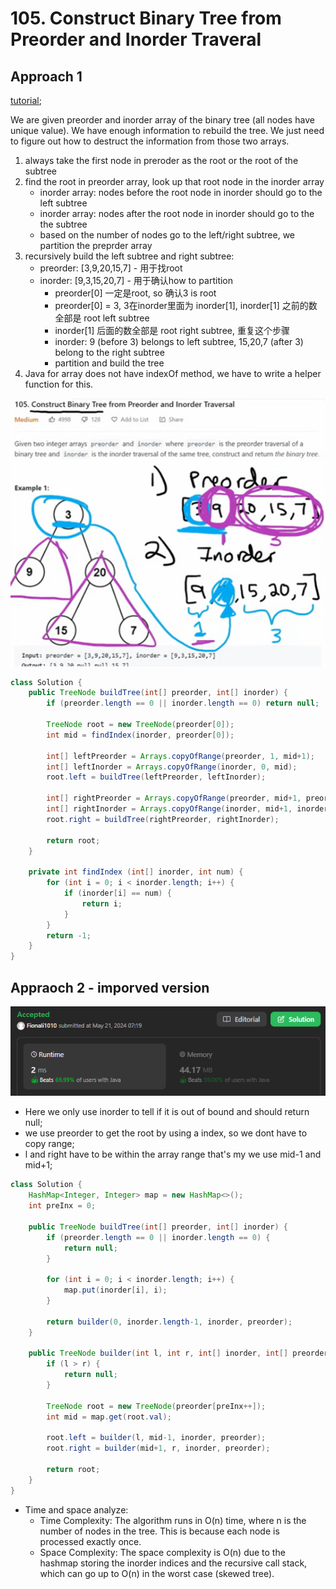 # 105. Construct Binary Tree from Preorder and Inorder Traveral

## Approach 1

[tutorial](https://www.youtube.com/watch?v=ihj4IQGZ2zc&t=263s);

We are given preorder and inorder array of the binary tree (all nodes have unique value). We have enough information to rebuild the tree. We just need to figure out how to destruct the information from those two arrays.

1. always take the first node in preroder as the root or the root of the subtree
2. find the root in preorder array, look up that root node in the inorder array
    - inorder array: nodes before the root node in inorder should go to the left subtree
    - inorder array: nodes after the root node in inorder should go to the the subtree
    - based on the number of nodes go to the left/right subtree, we partition the preprder array
3. recursively build the left subtree and right subtree:
    - preorder: [3,9,20,15,7] - 用于找root
    - inorder: [9,3,15,20,7] - 用于确认how to partition
        - preorder[0] 一定是root, so 确认3 is root
        - preorder[0] = 3, 3在inorder里面为 inorder[1], inorder[1] 之前的数全部是 root left subtree
        - inorder[1] 后面的数全部是 root right subtree, 重复这个步骤
        - inorder: 9 (before 3) belongs to left subtree, 15,20,7 (after 3) belong to the right subtree
        - partition and build the tree
4. Java for array does not have indexOf method, we have to write a helper function for this.

![alt text](image-63.png)

```java
class Solution {
    public TreeNode buildTree(int[] preorder, int[] inorder) {
        if (preorder.length == 0 || inorder.length == 0) return null;

        TreeNode root = new TreeNode(preorder[0]);
        int mid = findIndex(inorder, preorder[0]);
        
        int[] leftPreorder = Arrays.copyOfRange(preorder, 1, mid+1);
        int[] leftInorder = Arrays.copyOfRange(inorder, 0, mid);
        root.left = buildTree(leftPreorder, leftInorder);

        int[] rightPreorder = Arrays.copyOfRange(preorder, mid+1, preorder.length);
        int[] rightInorder = Arrays.copyOfRange(inorder, mid+1, inorder.length);
        root.right = buildTree(rightPreorder, rightInorder);

        return root;
    }

    private int findIndex (int[] inorder, int num) {
        for (int i = 0; i < inorder.length; i++) {
            if (inorder[i] == num) {
                return i;
            }
        }
        return -1;
    }
}
```

## Appraoch 2 - imporved version

![alt text](image-35.png)

- Here we only use inorder to tell if it is out of bound and should return null;
- we use preorder to get the root by using a index, so we dont have to copy range; 
- l and right have to be within the array range that's my we use mid-1 and mid+1;

```java
class Solution {
    HashMap<Integer, Integer> map = new HashMap<>();
    int preInx = 0;

    public TreeNode buildTree(int[] preorder, int[] inorder) {
        if (preorder.length == 0 || inorder.length == 0) {
            return null;
        }

        for (int i = 0; i < inorder.length; i++) {
            map.put(inorder[i], i);
        } 

        return builder(0, inorder.length-1, inorder, preorder);
    }
    
    public TreeNode builder(int l, int r, int[] inorder, int[] preorder) {
        if (l > r) {
            return null;
        }

        TreeNode root = new TreeNode(preorder[preInx++]);
        int mid = map.get(root.val);

        root.left = builder(l, mid-1, inorder, preorder);
        root.right = builder(mid+1, r, inorder, preorder);

        return root;
    }
}
```
- Time and space analyze:
  - Time Complexity: The algorithm runs in O(n) time, where n is the number of nodes in the tree. This is because each node is processed exactly once.
  - Space Complexity: The space complexity is O(n) due to the hashmap storing the inorder indices and the recursive call stack, which can go up to O(n) in the worst case (skewed tree).